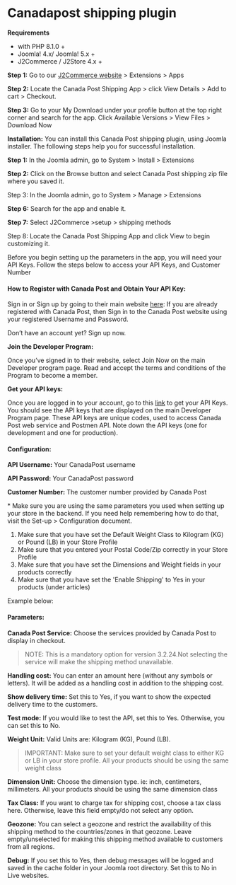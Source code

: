 # Canadapost shipping plugin

**Requirements**

- with PHP 8.1.0 +
- Joomla! 4.x/ Joomla! 5.x +
- J2Commerce / J2Store 4.x +



**Step 1:** Go to our [J2Commerce website](https://www.j2commerce.com/) > Extensions > Apps

**Step 2:** Locate the Canada Post Shipping App > click View Details > Add to cart > Checkout.&#x20;

**Step 3:** Go to your My Download under your profile button at the top right corner and search for the app. Click Available Versions > View Files > Download Now

**Installation:** You can install this Canada Post shipping plugin, using Joomla installer. The following steps help you for successful installation.

**Step 1:** In the Joomla admin, go to System > Install > Extensions

**Step 2:** Click on the Browse button and select Canada Post shipping zip file where you saved it.

Step 3: In the Joomla admin, go to System > Manage > Extensions

**Step 6:** Search for the app and enable it.

**Step 7:** Select J2Commerce >setup > shipping methods

Step 8: Locate the Canada Post Shipping App and click View to begin customizing it.

Before you begin setting up the parameters in the app, you will need your API Keys. Follow the steps below to access your API Keys, and Customer Number

#### How to Register with Canada Post and Obtain Your API Key:&#x20;

Sign in or Sign up by going to their main website [here](https://www.canadapost-postescanada.ca/cpc/en/): If you are already registered with Canada Post, then Sign in to the Canada Post website using your registered Username and Password.

Don’t have an account yet? Sign up now.

**Join the Developer Program:**&#x20;

Once you’ve signed in to their website, select Join Now on the main Developer program page. Read and accept the terms and conditions of the Program to become a member.

**Get your API keys:**&#x20;

Once you are logged in to your account, go to this [link](https://www.canadapost-postescanada.ca/information/app/drc/registered?execution=e2s1) to get your API Keys. You should see the API keys that are displayed on the main Developer Program page. These API keys are unique codes, used to access Canada Post web service and Postmen API. Note down the API keys (one for development and one for production).

#### **Configuration:**&#x20;

**API Username:** Your CanadaPost username

**API Password:** Your CanadaPost password

**Customer Number:** The customer number provided by Canada Post

\* Make sure you are using the same parameters you used when setting up your store in the backend.  If you need help remembering how to do that, visit the Set-up > Configuration document.

1. Make sure that you have set the Default Weight Class to Kilogram (KG) or Pound (LB) in your Store Profile
2. Make sure that you entered your Postal Code/Zip correctly in your Store Profile
3. Make sure that you have set the Dimensions and Weight fields in your products correctly
4. Make sure that you have set the 'Enable Shipping' to Yes in your products (under articles)

Example below:

#### Parameters:

**Canada Post Service:** Choose the services provided by Canada Post to display in checkout.

> NOTE: This is a mandatory option for version 3.2.24.Not selecting the service will make the shipping method unavailable.

**Handling cost:** You can enter an amount here (without any symbols or letters). It will be added as a handling cost in addition to the shipping cost.

**Show delivery time:** Set this to Yes, if you want to show the expected delivery time to the customers.

**Test mode:** If you would like to test the API, set this to Yes. Otherwise, you can set this to No.

**Weight Unit:** Valid Units are: Kilogram (KG), Pound (LB).

> IMPORTANT: Make sure to set your default weight class to either KG or LB in your store profile. All your products should be using the same weight class

**Dimension Unit:** Choose the dimension type. ie: inch, centimeters, millimeters. All your products should be using the same dimension class

**Tax Class:** If you want to charge tax for shipping cost, choose a tax class here. Otherwise, leave this field empty/do not select any option.

**Geozone:** You can select a geozone and restrict the availability of this shipping method to the countries/zones in that geozone. Leave empty/unselected for making this shipping method available to customers from all regions.

**Debug:** If you set this to Yes, then debug messages will be logged and saved in the cache folder in your Joomla root directory. Set this to No in Live websites.
